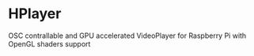 HPlayer
=======

OSC contrallable and GPU accelerated VideoPlayer for Raspberry Pi with OpenGL shaders support
